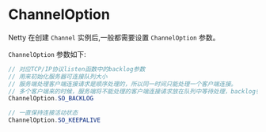 # ChannelOption
Netty 在创建 `Channel` 实例后,一般都需要设置 `ChannelOption` 参数。

`ChannelOption` 参数如下:
```java
// 对应TCP/IP协议listen函数中的backlog参数
// 用来初始化服务器可连接队列大小
// 服务端处理客户端连接请求是顺序处理的，所以同一时间只能处理一个客户端连接。
// 多个客户端来的时候，服务端将不能处理的客户端连接请求放在队列中等待处理，backlog参数指定了队列的大小。
ChannelOption.SO_BACKLOG

// 一直保持连接活动状态
ChannelOption.SO_KEEPALIVE
```
